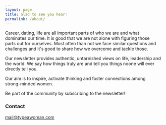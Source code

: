 ```yaml
---
layout: page
title: Glad to see you hear!
permalink: /about/
---
```


Career, dating, life are all important parts of who we are and what dominates our time. It is good that we are not alone with figuring those parts out for ourselves. Most often than not we face similar questions and challenges and it's good to share how we overcome and tackle those.

Our newsletter provides authentic, untarnished views on life, leadership and the world. We say how things truly are and tell you things noone will ever directly tell you.

Our aim is to inspire, activate thinking and foster connections among strong-minded women.

Be part of the community by subscribing to the newsletter!

### Contact 

[mail@typeawoman.com](mailto:mail@typeawoman.com)
